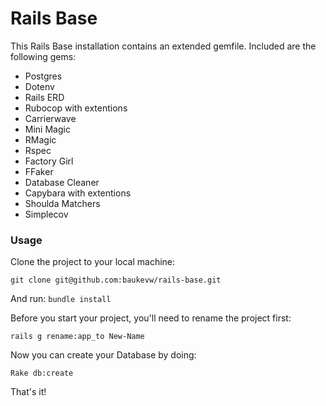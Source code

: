 # Rails Base

This Rails Base installation contains an extended gemfile. Included are the following gems:

* Postgres
* Dotenv
* Rails ERD
* Rubocop with extentions
* Carrierwave
* Mini Magic
* RMagic
* Rspec
* Factory Girl
* FFaker
* Database Cleaner
* Capybara with extentions
* Shoulda Matchers
* Simplecov

### Usage

Clone the project to your local machine:

```git clone git@github.com:baukevw/rails-base.git```

And run:
```bundle install```

Before you start your project, you'll need to rename the project first:

```rails g rename:app_to New-Name```

Now you can create your Database by doing:

``` Rake db:create ```

That's it!
